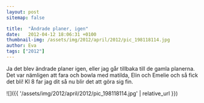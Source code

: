 ```yaml
---
layout: post
sitemap: false

title:  "Ändrade planer, igen"
date:   2012-04-12 18:06:31 +0100
thumbnail-img: /assets/img/2012/april/2012/pic_198118114.jpg
author: Eva
tags: ["2012"]
---
```


Ja det blev ändrade planer igen, eller jag går tillbaka till de gamla planerna. Det var nämligen att fara och bowla med matilda, Elin och Emelie och så fick det bli! Kl 8 far jag dit så nu blir det att göra sig fin.

![]({{ '/assets/img/2012/april/2012/pic_198118114.jpg'  | relative_url }})


